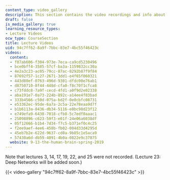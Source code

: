 ```yaml
---
content_type: video_gallery
description: This section contains the video recordings and info about the lectures.
draft: false
is_media_gallery: true
learning_resource_types:
- Lecture Videos
ocw_type: CourseSection
title: Lecture Videos
uid: 94c7ff62-8a9f-7bbc-83e7-4bc55f46423c
videos:
  content:
  - f07ab606-f304-973e-7eca-ca9cd5230496
  - bce0bff4-3585-57cf-ba3a-1159832cc30a
  - 4e2a3c23-ac05-79cc-87ac-8292b87f9f84
  - 87692f57-1c27-2671-3dd1-e4f65f060321
  - 443d80ef-0763-496d-9301-dfdc00e76ab1
  - d8750710-8f44-448d-cfa0-f8c70f1cfca8
  - c73fddc8-7a9f-cecd-4fd1-a0f9d2e02338
  - aba191e7-0a73-224b-892c-a14ee4f83bad
  - 333b4566-c50d-075a-bd2f-0e0cbfc08731
  - e53362ec-95de-6a7a-2c5a-22e78eaa9d7f
  - b1b6113a-8436-db34-5116-e0bc98d23f12
  - e749efa9-6438-7018-cfb8-5c7edf0aaac1
  - 25098896-c623-59f3-e01f-24e06a6038df
  - 05f12666-b1b4-7d34-f7c5-b371ef0c4c25
  - f2ee9aef-4ee6-458b-fb02-004d33d4295d
  - 45eb7b2e-622d-9637-cd0a-9b85c1e5aca9
  - 57430a6d-db59-4091-4b0a-0822e9c37875
  website: 9-13-the-human-brain-spring-2019
---
```

Note that lectures 3, 14, 17, 19, 22, and 25 were not recorded. (Lecture 23: Deep Networks will be added soon.)

{{< video-gallery "94c7ff62-8a9f-7bbc-83e7-4bc55f46423c" >}}